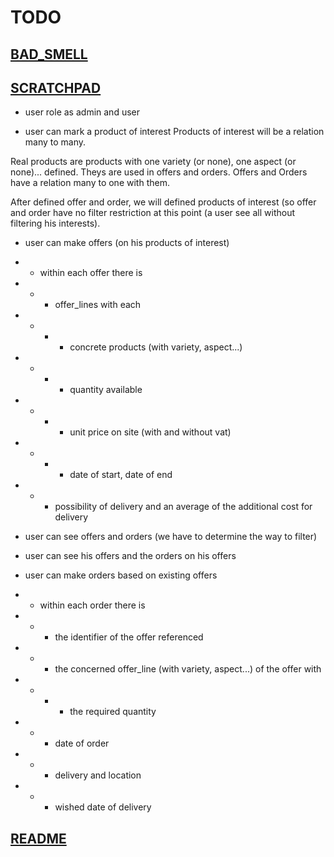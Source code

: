 # TODO

## [BAD_SMELL](BAD_SMELL.md)

## [SCRATCHPAD](SCRATCHPAD.md)

* user role as admin and user

* user can mark a product of interest
Products of interest will be a relation many to many.

Real products are products with one variety (or none), one aspect (or none)...
 defined.
Theys are used in offers and orders.
Offers and Orders have a relation many to one with them.

After defined offer and order, we will defined products of interest (so offer
 and order have no filter restriction at this point (a user see all without
 filtering his interests).


* user can make offers (on his products of interest)

* * within each offer there is

* * * offer_lines with each 

* * * * concrete products (with variety, aspect...)

* * * * quantity available

* * * * unit price on site (with and without vat)

* * * * date of start, date of end

* * * possibility of delivery and an average of the additional cost for delivery

* user can see offers and orders (we have to determine the way to filter)

* user can see his offers and the orders on his offers

* user can make orders based on existing offers

* * within each order there is

* * * the identifier of the offer referenced

* * * the concerned offer_line (with variety, aspect...) of the offer with

* * * * the required quantity

* * * date of order

* * * delivery and location

* * * wished date of delivery

## [README](README.md)

